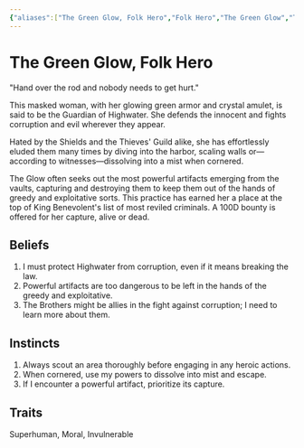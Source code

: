 ```yaml
---
{"aliases":["The Green Glow, Folk Hero","Folk Hero","The Green Glow","The Green Glow"],"date-created":"2024-09-16T14:30","date-modified":"2024-09-16T15:35","dg-publish":true,"location":"[[The Capital]]","tags":["moonrise","moonrise/person"],"title":"The Green Glow, Folk Hero","dg-path":"moonrise/The Green Glow.md","permalink":"/moonrise/the-green-glow/","dgPassFrontmatter":true}
---
```



# The Green Glow, Folk Hero

"Hand over the rod and nobody needs to get hurt."

This masked woman, with her glowing green armor and crystal amulet, is said to be the Guardian of Highwater. She defends the innocent and fights corruption and evil wherever they appear.

Hated by the Shields and the Thieves' Guild alike, she has effortlessly eluded them many times by diving into the harbor, scaling walls or—according to witnesses—dissolving into a mist when cornered.

The Glow often seeks out the most powerful artifacts emerging from the vaults, capturing and destroying them to keep them out of the hands of greedy and exploitative sorts. This practice has earned her a place at the top of King Benevolent's list of most reviled criminals. A 100D bounty is offered for her capture, alive or dead.

## Beliefs

1. I must protect Highwater from corruption, even if it means breaking the law.
2. Powerful artifacts are too dangerous to be left in the hands of the greedy and exploitative.
3. The Brothers might be allies in the fight against corruption; I need to learn more about them.

## Instincts

1. Always scout an area thoroughly before engaging in any heroic actions.
2. When cornered, use my powers to dissolve into mist and escape.
3. If I encounter a powerful artifact, prioritize its capture.

## Traits

Superhuman, Moral, Invulnerable
